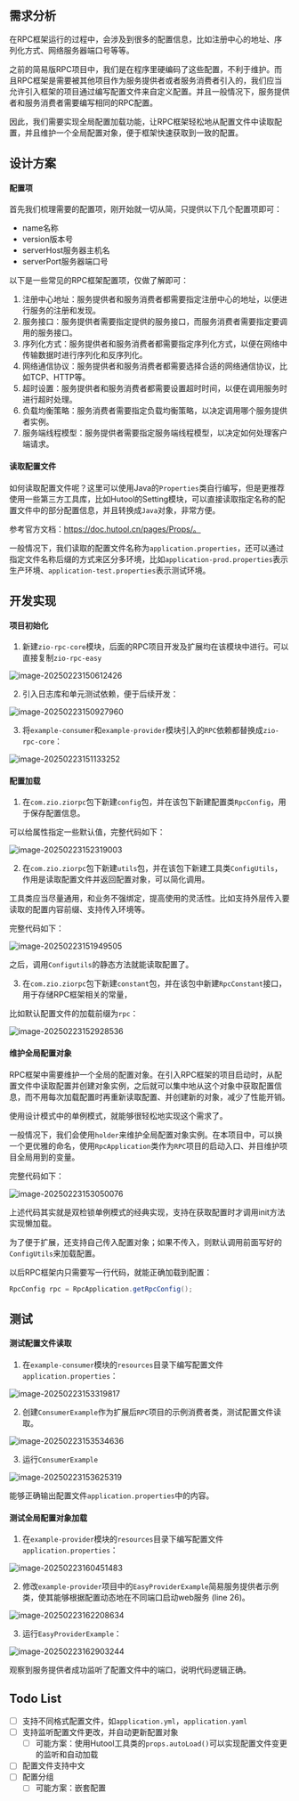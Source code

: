 ## 需求分析

在RPC框架运行的过程中，会涉及到很多的配置信息，比如注册中心的地址、序列化方式、网络服务器端口号等等。

之前的简易版RPC项目中，我们是在程序里硬编码了这些配置，不利于维护。而且RPC框架是需要被其他项目作为服务提供者或者服务消费者引入的，我们应当允许引入框架的项目通过编写配置文件来自定义配置。并且一般情况下，服务提供者和服务消费者需要编写相同的RPC配置。

因此，我们需要实现全局配置加载功能，让RPC框架轻松地从配置文件中读取配置，并且维护一个全局配置对象，便于框架快速获取到一致的配置。

  

## 设计方案

#### 配置项

首先我们梳理需要的配置项，刚开始就一切从简，只提供以下几个配置项即可：

- name名称
- version版本号
- serverHost服务器主机名
- serverPort服务器端口号



以下是一些常见的RPC框架配置项，仅做了解即可：

1. 注册中心地址：服务提供者和服务消费者都需要指定注册中心的地址，以便进行服务的注册和发现。
2. 服务接口：服务提供者需要指定提供的服务接口，而服务消费者需要指定要调用的服务接口。
3. 序列化方式：服务提供者和服务消费者都需要指定序列化方式，以便在网络中传输数据时进行序列化和反序列化。
4. 网络通信协议：服务提供者和服务消费者都需要选择合适的网络通信协议，比如TCP、HTTP等。
5. 超时设置：服务提供者和服务消费者都需要设置超时时间，以便在调用服务时进行超时处理。
6. 负载均衡策略：服务消费者需要指定负载均衡策略，以决定调用哪个服务提供者实例。
7. 服务端线程模型：服务提供者需要指定服务端线程模型，以决定如何处理客户端请求。

  

#### 读取配置文件

如何读取配置文件呢？这里可以使用Java的`Properties`类自行编写，但是更推荐使用一些第三方工具库，比如Hutool的Setting模块，可以直接读取指定名称的配置文件中的部分配置信息，并且转换成`Java`对象，非常方便。

参考官方文档：https://doc.hutool.cn/pages/Props/。

一般情况下，我们读取的配置文件名称为`application.properties`，还可以通过指定文件名称后缀的方式来区分多环境，比如`application-prod.properties`表示生产环境、`application-test.properties`表示测试环境。



## 开发实现

#### 项目初始化

1.   新建`zio-rpc-core`模块，后面的RPC项目开发及扩展均在该模块中进行。可以直接复制`zio-rpc-easy`

![image-20250223150612426](../assets/image-20250223150612426.png)

2.   引入日志库和单元测试依赖，便于后续开发：

![image-20250223150927960](../assets/image-20250223150927960.png)

3.   将`example-consumer`和`example-provider`模块引入的`RPC`依赖都替换成`zio-rpc-core`：

![image-20250223151133252](../assets/image-20250223151133252.png)

#### 配置加载

1.   在`com.zio.ziorpc`包下新建`config`包，并在该包下新建配置类`RpcConfig`，用于保存配置信息。

可以给属性指定一些默认值，完整代码如下：

![image-20250223152319003](../assets/image-20250223152319003.png)

2.   在`com.zio.ziorpc`包下新建`utils`包，并在该包下新建工具类`ConfigUtils`，作用是读取配置文件并返回配置对象，可以简化调用。

工具类应当尽量通用，和业务不强绑定，提高使用的灵活性。比如支持外层传入要读取的配置内容前缀、支持传入环境等。

完整代码如下：

![image-20250223151949505](../assets/image-20250223151949505.png)

之后，调用`Configutils`的静态方法就能读取配置了。

3.   在`com.zio.ziorpc`包下新建`constant`包，并在该包中新建`RpcConstant`接口，用于存储RPC框架相关的常量，

比如默认配置文件的加载前缀为`rpc`：

![image-20250223152928536](../assets/image-20250223152928536.png)

#### 维护全局配置对象

RPC框架中需要维护一个全局的配置对象。在引入RPC框架的项目启动时，从配置文件中读取配置并创建对象实例，之后就可以集中地从这个对象中获取配置信息，而不用每次加载配置时再重新读取配置、并创建新的对象，减少了性能开销。

使用设计模式中的单例模式，就能够很轻松地实现这个需求了。

一般情况下，我们会使用`holder`来维护全局配置对象实例。在本项目中，可以换一个更优雅的命名，使用`RpcApplication`类作为`RPC`项目的启动入口、并目维护项目全局用到的变量。

完整代码如下：

![image-20250223153050076](../assets/image-20250223153050076.png)

上述代码其实就是双检锁单例模式的经典实现，支持在获取配置时才调用init方法实现懒加载。

为了便于扩展，还支持自己传入配置对象；如果不传入，则默认调用前面写好的`ConfigUtils`来加载配置。

以后RPC框架内只需要写一行代码，就能正确加载到配置：

```java
RpcConfig rpc = RpcApplication.getRpcConfig();
```



## 测试

#### 测试配置文件读取

1.   在`example-consumer`模块的`resources`目录下编写配置文件` application.properties `：

![image-20250223153319817](../assets/image-20250223153319817.png)

2.   创建`ConsumerExample`作为扩展后`RPC`项目的示例消费者类，测试配置文件读取。

![image-20250223153534636](../assets/image-20250223153534636.png)

3.   运行`ConsumerExample`

![image-20250223153625319](../assets/image-20250223153625319.png)

能够正确输出配置文件`application.properties`中的内容。

#### 测试全局配置对象加载

1.   在`example-provider`模块的`resources`目录下编写配置文件` application.properties `：

![image-20250223160451483](../assets/image-20250223160451483.png)

2.   修改`example-provider`项目中的`EasyProviderExample`简易服务提供者示例类，使其能够根据配置动态地在不同端口启动web服务 (line 26)。

![image-20250223162208634](../assets/image-20250223162208634.png)

3.    运行`EasyProviderExample`：

![image-20250223162903244](../assets/image-20250223162903244.png)

观察到服务提供者成功监听了配置文件中的端口，说明代码逻辑正确。



## Todo List

-   [ ] 支持不同格式配置文件，如`application.yml`，`application.yaml`
-   [ ] 支持监听配置文件更改，并自动更新配置对象
    -   [ ] 可能方案：使用Hutool工具类的`props.autoLoad()`可以实现配置文件变更的监听和自动加载
-   [ ] 配置文件支持中文
-   [ ] 配置分组
    -   [ ] 可能方案：嵌套配置
